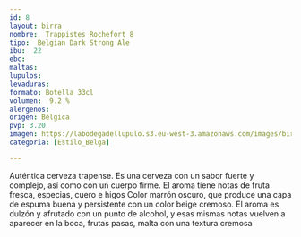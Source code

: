 ```yaml
---
id: 8
layout: birra
nombre:  Trappistes Rochefort 8
tipo:  Belgian Dark Strong Ale
ibu:  22
ebc:
maltas: 
lupulos: 
levaduras: 
formato: Botella 33cl
volumen:  9.2 %
alergenos: 
origen: Bélgica
pvp: 3.20
imagen: https://labodegadellupulo.s3.eu-west-3.amazonaws.com/images/birras/trappistes.jpg
categoria: [Estilo_Belga]

---
```

Auténtica cerveza trapense. Es una cerveza con un sabor fuerte y complejo, así como con un cuerpo firme. El aroma tiene notas de fruta fresca, especias, cuero e higos Color marrón oscuro, que produce una capa de espuma buena y persistente con un color beige cremoso. El aroma es dulzón y afrutado con un punto de alcohol, y esas mismas notas vuelven a aparecer en la boca, frutas pasas, malta con una textura cremosa


